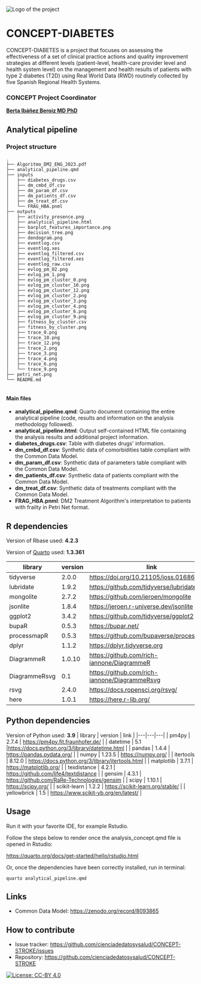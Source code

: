 ![Logo of the project](https://cienciadedatosysalud.org/wp-content/uploads/CONCEPT-h-color.png)

# CONCEPT-DIABETES 
CONCEPT-DIABETES is a project that focuses on assessing the effectiveness of a set of clinical practice actions and quality improvement strategies at different levels (patient-level, health-care provider level and health system level) on the management and health results of patients with type 2 diabetes (T2D) using Real World Data (RWD) routinely collected by five Spanish Regional Health Systems.

### CONCEPT Project Coordinator
**[Berta Ibáñez Beroiz MD PhD](https://orcid.org/0000-0002-7797-4845)**


## Analytical pipeline

### Project structure
```shell
.
├── Algoritmo_DM2_ENG_2023.pdf
├── analytical_pipeline.qmd
├── inputs
│   ├── diabetes_drugs.csv
│   ├── dm_cmbd_df.csv
│   ├── dm_param_df.csv
│   ├── dm_patients_df.csv
│   ├── dm_treat_df.csv
│   └── FRAG_HBA.pnml
├── outputs
│   ├── activity_presence.png
│   ├── analytical_pipeline.html
│   ├── barplot_features_importance.png
│   ├── decision_tree.png
│   ├── dendogram.png
│   ├── eventlog.csv
│   ├── eventlog.xes
│   ├── eventlog_filtered.csv
│   ├── eventlog_filtered.xes
│   ├── eventlog_raw.csv
│   ├── evlog_pm_02.png
│   ├── evlog_pm_1.png
│   ├── evlog_pm_cluster_0.png
│   ├── evlog_pm_cluster_10.png
│   ├── evlog_pm_cluster_12.png
│   ├── evlog_pm_cluster_2.png
│   ├── evlog_pm_cluster_3.png
│   ├── evlog_pm_cluster_4.png
│   ├── evlog_pm_cluster_6.png
│   ├── evlog_pm_cluster_9.png
│   ├── fitness_by_cluster.csv
│   ├── fitness_by_cluster.png
│   ├── trace_0.png
│   ├── trace_10.png
│   ├── trace_12.png
│   ├── trace_2.png
│   ├── trace_3.png
│   ├── trace_4.png
│   ├── trace_6.png
│   └── trace_9.png
├── petri_net.png
└── README.md


```
#### Main files

- **analytical_pipeline.qmd**: Quarto document containing the entire analytical pipeline (code, results and information on the analysis methodology followed).
- **analytical_pipeline.html**: Output self-contained HTML file containing the analysis results and additional project information.
- **diabetes_drugs.csv**: Table with diabetes drugs' information.
- **dm_cmbd_df.csv**: Synthetic data of comorbidities table compliant with the Common Data Model.
- **dm_param_df.csv**: Synthetic data of parameters table compliant with the Common Data Model.
- **dm_patients_df.csv**: Synthetic data of patients compliant with the Common Data Model.
- **dm_treat_df.csv**: Synthetic data of treatments compliant with the Common Data Model.
- **FRAG_HBA.pnml**: DM2 Treatment Algorithm's interpretation to patients with frailty in Petri Net format.

## R dependencies
Version of Rbase used: **4.2.3**

Version of [Quarto](https://quarto.org/) used: **1.3.361**

| library  |  version  | link |
|---|---|---|
| tidyverse  | 2.0.0	 | https://doi.org/10.21105/joss.01686  |
| lubridate  | 1.9.2	 | https://github.com/tidyverse/lubridate  |
| mongolite  | 2.7.2	 | 	https://github.com/jeroen/mongolite  |
| jsonlite  | 1.8.4	 | 	https://jeroen.r-universe.dev/jsonlite  |
| ggplot2  | 3.4.2	 | https://github.com/tidyverse/ggplot2  |
| bupaR  | 0.5.3	 | https://bupar.net/  |
| processmapR  | 0.5.3	 | https://github.com/bupaverse/processmapR  |
| dplyr  | 1.1.2	 | 	https://dplyr.tidyverse.org  |
| DiagrammeR  | 1.0.10	 | https://github.com/rich-iannone/DiagrammeR  |
| DiagrammeRsvg  | 0.1	 | 	https://github.com/rich-iannone/DiagrammeRsvg  |
| rsvg  | 2.4.0	 | 	https://docs.ropensci.org/rsvg/  |
| here  | 1.0.1	 | https://here.r-lib.org/  |


## Python dependencies
Version of Python used: **3.9**
| library  |  version  | link |
|---|---|---|
| pm4py  | 2.7.4  | https://pm4py.fit.fraunhofer.de/  |
| datetime  | 5.1  |https://docs.python.org/3/library/datetime.html   |
| pandas  | 1.4.4  | https://pandas.pydata.org/  |
| numpy  | 1.23.5  | https://numpy.org/  |
| itertools  |  8.12.0  | https://docs.python.org/3/library/itertools.html  |
| matplotlib  |  3.7.1  | https://matplotlib.org/  |
| texdistance  | 4.2.1  | https://github.com/life4/textdistance  |
| gensim  | 4.3.1  | https://github.com/RaRe-Technologies/gensim  |
| scipy  | 1.10.1  | https://scipy.org/  |
| scikit-learn  | 1.2.2  | https://scikit-learn.org/stable/  |
| yellowbrick  | 1.5  | https://www.scikit-yb.org/en/latest/  |


## Usage

Run it with your favorite IDE, for example Rstudio.

Follow the steps below to render once the analysis_concept.qmd file is opened in Rstudio:

https://quarto.org/docs/get-started/hello/rstudio.html

Or, once the dependencies have been correctly installed, run in terminal: 

```shell
quarto analytical_pipeline.qmd
```

## Links

- Common Data Model: https://zenodo.org/record/8093865

## How to contribute

- Issue tracker: https://github.com/cienciadedatosysalud/CONCEPT-STROKE/issues
- Repository: https://github.com/cienciadedatosysalud/CONCEPT-STROKE

 
<a href="https://creativecommons.org/licenses/by/4.0/" target="_blank" ><img src="https://img.shields.io/badge/license-CC--BY%204.0-lightgrey" alt="License: CC-BY 4.0"></a>
